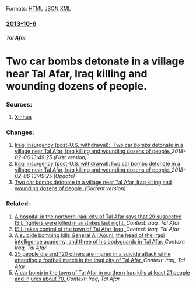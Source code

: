 
Formats: [HTML](/news/2013/10/6/two-car-bombs-detonate-in-a-village-near-tal-afar-iraq-killing-and-wounding-dozens-of-people.html)  [JSON](/news/2013/10/6/two-car-bombs-detonate-in-a-village-near-tal-afar-iraq-killing-and-wounding-dozens-of-people.json)  [XML](/news/2013/10/6/two-car-bombs-detonate-in-a-village-near-tal-afar-iraq-killing-and-wounding-dozens-of-people.xml)  

### [2013-10-6](/news/2013/10/6/index.md)

##### Tal Afar
# Two car bombs detonate in a village near Tal Afar, Iraq killing and wounding dozens of people. 




### Sources:

1. [Xinhua](http://news.xinhuanet.com/english/world/2013-10/06/c_132775482.htm)

### Changes:

1. [Iraqi insurgency (post-U.S. withdrawal):: Two car bombs detonate in a village near Tal Afar, Iraq killing and wounding dozens of people. ](/news/2013/10/6/iraqi-insurgency-post-u-s-withdrawal-two-car-bombs-detonate-in-a-village-near-tal-afar-iraq-killing-and-wounding-dozens-of-people.md) _2018-02-06 13:49:25 (First version)_
2. [Iraqi insurgency (post-U.S. withdrawal):Two car bombs detonate in a village near Tal Afar, Iraq killing and wounding dozens of people. ](/news/2013/10/6/iraqi-insurgency-post-u-s-withdrawal-ptwo-car-bombs-detonate-in-a-village-near-tal-afar-iraq-killing-and-wounding-dozens-of-people.md) _2018-02-06 13:49:25 (Update)_
2. [Two car bombs detonate in a village near Tal Afar, Iraq killing and wounding dozens of people. ](/news/2013/10/6/two-car-bombs-detonate-in-a-village-near-tal-afar-iraq-killing-and-wounding-dozens-of-people.md) _(Current version)_

### Related:

1. [A hospital in the northern Iraqi city of Tal Afar says that 29 suspected ISIL fighters were killed in airstrikes last night. ](/news/2014/10/7/a-hospital-in-the-northern-iraqi-city-of-tal-afar-says-that-29-suspected-isil-fighters-were-killed-in-airstrikes-last-night.md) _Context: Iraq, Tal Afar_
2. [ISIL takes control of the town of Tal Afar, Iraq. ](/news/2014/06/16/isil-takes-control-of-the-town-of-tal-afar-iraq.md) _Context: Iraq, Tal Afar_
3. [A suicide bombing kills General Ali Aouni, the head of the Iraqi intelligence academy, and three of his bodyguards in Tal Afar. ](/news/2013/02/16/a-suicide-bombing-kills-general-ali-aouni-the-head-of-the-iraqi-intelligence-academy-and-three-of-his-bodyguards-in-tal-afar.md) _Context: Iraq, Tal Afar_
4. [25 people die and 120 others are injured in a suicide attack while attending a football match in the Iraqi city of Tal Afar. ](/news/2010/05/14/25-people-die-and-120-others-are-injured-in-a-suicide-attack-while-attending-a-football-match-in-the-iraqi-city-of-tal-afar.md) _Context: Iraq, Tal Afar_
5. [ A car bomb in the town of Tal Afar in northern Iraq kills at least 21 people and injures about 70. ](/news/2008/08/8/a-car-bomb-in-the-town-of-tal-afar-in-northern-iraq-kills-at-least-21-people-and-injures-about-70.md) _Context: Iraq, Tal Afar_
